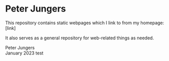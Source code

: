 # Peter Jungers  
This repository contains static webpages which I link to from my homepage: [link]  

It also serves as a general repository for web-related things as needed.

Peter Jungers  
January 2023
test